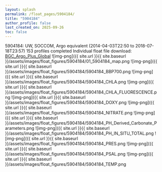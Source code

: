 ```yaml
---
layout: splash
permalink: /float_pages/5904184/
title: "5904184"
author_profile: false
last_created_on: 2025-09-26
toc: false
---
```

 
5904184: UW, SOCCOM, Argo equivalent (2014-04-03T22:50 to 2018-07-18T23:57)
153 profiles completed
Individual float file download: [BGC_Argo_Plus_Global](https://ftp.soest.hawaii.edu/bgc_argo_plus/Individual_Floats/outliers_removed/5904184_Sprof_processed.nc)
![img-png]({{ site.url }}{{ site.baseurl }}/assets/images/float_figures/5904184/01_5904184_map.png
![img-png]({{ site.url }}{{ site.baseurl }}/assets/images/float_figures/5904184/5904184_BBP700.png
![img-png]({{ site.url }}{{ site.baseurl }}/assets/images/float_figures/5904184/5904184_CHLA.png
![img-png]({{ site.url }}{{ site.baseurl }}/assets/images/float_figures/5904184/5904184_CHLA_FLUORESCENCE.png
![img-png]({{ site.url }}{{ site.baseurl }}/assets/images/float_figures/5904184/5904184_DOXY.png
![img-png]({{ site.url }}{{ site.baseurl }}/assets/images/float_figures/5904184/5904184_NITRATE.png
![img-png]({{ site.url }}{{ site.baseurl }}/assets/images/float_figures/5904184/5904184_PH_Derived_Carbonate_Parameters.png
![img-png]({{ site.url }}{{ site.baseurl }}/assets/images/float_figures/5904184/5904184_PH_IN_SITU_TOTAL.png
![img-png]({{ site.url }}{{ site.baseurl }}/assets/images/float_figures/5904184/5904184_PRES.png
![img-png]({{ site.url }}{{ site.baseurl }}/assets/images/float_figures/5904184/5904184_PSAL.png
![img-png]({{ site.url }}{{ site.baseurl }}/assets/images/float_figures/5904184/5904184_TEMP.png
